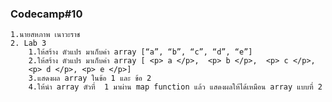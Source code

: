 ### Codecamp#10
    1.นายสหภาพ เนาวะราช
    2. Lab 3
        1.ให้สร้าง ตัวแปร มาเก็บค่า array [“a”, “b”, “c”, “d”, “e”] 
        2.ให้สร้าง ตัวแปร มาเก็บค่า array [ <p> a </p>,  <p> b </p>,  <p> c </p>, 
        <p> d </p>, <p> e </p>] 
        3.แสดงผล array ในข้อ 1 และ ข้อ 2
        4.ให้นำ array ตัวที่  1 มาผ่าน map function แล้ว แสดงผลให้ได้เหมือน array แบบที่ 2
